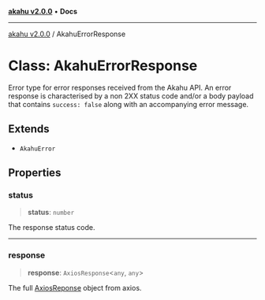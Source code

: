[**akahu v2.0.0**](../README.md) • **Docs**

***

[akahu v2.0.0](../README.md) / AkahuErrorResponse

# Class: AkahuErrorResponse

Error type for error responses received from the Akahu API.
An error response is characterised by a non 2XX status code and/or a body
payload that contains `success: false` along with an accompanying error message.

## Extends

- `AkahuError`

## Properties

### status

> **status**: `number`

The response status code.

***

### response

> **response**: `AxiosResponse`\<`any`, `any`\>

The full [AxiosReponse](https://axios-http.com/docs/res_schema)
object from axios.
